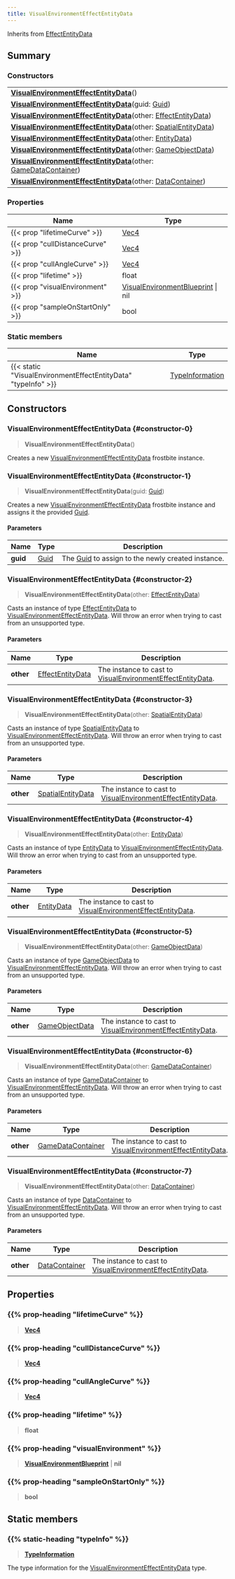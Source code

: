 ```yaml
---
title: VisualEnvironmentEffectEntityData
---
```


Inherits from [EffectEntityData](/vext/ref/fb/effectentitydata)

## Summary

### Constructors

|  |
| --- |
| **[VisualEnvironmentEffectEntityData](#constructor-0)**() |
| **[VisualEnvironmentEffectEntityData](#constructor-1)**(guid: [Guid](/vext/ref/shared/type/guid)) |
| **[VisualEnvironmentEffectEntityData](#constructor-2)**(other: [EffectEntityData](/vext/ref/fb/effectentitydata)) |
| **[VisualEnvironmentEffectEntityData](#constructor-3)**(other: [SpatialEntityData](/vext/ref/fb/spatialentitydata)) |
| **[VisualEnvironmentEffectEntityData](#constructor-4)**(other: [EntityData](/vext/ref/fb/entitydata)) |
| **[VisualEnvironmentEffectEntityData](#constructor-5)**(other: [GameObjectData](/vext/ref/fb/gameobjectdata)) |
| **[VisualEnvironmentEffectEntityData](#constructor-6)**(other: [GameDataContainer](/vext/ref/fb/gamedatacontainer)) |
| **[VisualEnvironmentEffectEntityData](#constructor-7)**(other: [DataContainer](/vext/ref/shared/type/datacontainer)) |

### Properties

| Name | Type |
| ---- | ---- |
| {{< prop "lifetimeCurve" >}} | [Vec4](/vext/ref/shared/type/vec4) |
| {{< prop "cullDistanceCurve" >}} | [Vec4](/vext/ref/shared/type/vec4) |
| {{< prop "cullAngleCurve" >}} | [Vec4](/vext/ref/shared/type/vec4) |
| {{< prop "lifetime" >}} | float |
| {{< prop "visualEnvironment" >}} | [VisualEnvironmentBlueprint](/vext/ref/fb/visualenvironmentblueprint) \| nil |
| {{< prop "sampleOnStartOnly" >}} | bool |

### Static members

| Name | Type |
| ---- | ---- |
| {{< static "VisualEnvironmentEffectEntityData" "typeInfo" >}} | [TypeInformation](/vext/ref/shared/type/typeinformation) |

## Constructors

### VisualEnvironmentEffectEntityData {#constructor-0}

> **VisualEnvironmentEffectEntityData**()

Creates a new [VisualEnvironmentEffectEntityData](/vext/ref/fb/visualenvironmenteffectentitydata) frostbite instance.

### VisualEnvironmentEffectEntityData {#constructor-1}

> **VisualEnvironmentEffectEntityData**(guid: [Guid](/vext/ref/shared/type/guid))

Creates a new [VisualEnvironmentEffectEntityData](/vext/ref/fb/visualenvironmenteffectentitydata) frostbite instance and assigns it the provided [Guid](/vext/ref/shared/type/guid).

#### Parameters

| Name | Type | Description |
| ---- | ---- | ----------- |
| **guid** | [Guid](/vext/ref/shared/type/guid) | The [Guid](/vext/ref/shared/type/guid) to assign to the newly created instance. |

### VisualEnvironmentEffectEntityData {#constructor-2}

> **VisualEnvironmentEffectEntityData**(other: [EffectEntityData](/vext/ref/fb/effectentitydata))

Casts an instance of type [EffectEntityData](/vext/ref/fb/effectentitydata) to [VisualEnvironmentEffectEntityData](/vext/ref/fb/visualenvironmenteffectentitydata). Will throw an error when trying to cast from an unsupported type.

#### Parameters

| Name | Type | Description |
| ---- | ---- | ----------- |
| **other** | [EffectEntityData](/vext/ref/fb/effectentitydata) | The instance to cast to [VisualEnvironmentEffectEntityData](/vext/ref/fb/visualenvironmenteffectentitydata). |

### VisualEnvironmentEffectEntityData {#constructor-3}

> **VisualEnvironmentEffectEntityData**(other: [SpatialEntityData](/vext/ref/fb/spatialentitydata))

Casts an instance of type [SpatialEntityData](/vext/ref/fb/spatialentitydata) to [VisualEnvironmentEffectEntityData](/vext/ref/fb/visualenvironmenteffectentitydata). Will throw an error when trying to cast from an unsupported type.

#### Parameters

| Name | Type | Description |
| ---- | ---- | ----------- |
| **other** | [SpatialEntityData](/vext/ref/fb/spatialentitydata) | The instance to cast to [VisualEnvironmentEffectEntityData](/vext/ref/fb/visualenvironmenteffectentitydata). |

### VisualEnvironmentEffectEntityData {#constructor-4}

> **VisualEnvironmentEffectEntityData**(other: [EntityData](/vext/ref/fb/entitydata))

Casts an instance of type [EntityData](/vext/ref/fb/entitydata) to [VisualEnvironmentEffectEntityData](/vext/ref/fb/visualenvironmenteffectentitydata). Will throw an error when trying to cast from an unsupported type.

#### Parameters

| Name | Type | Description |
| ---- | ---- | ----------- |
| **other** | [EntityData](/vext/ref/fb/entitydata) | The instance to cast to [VisualEnvironmentEffectEntityData](/vext/ref/fb/visualenvironmenteffectentitydata). |

### VisualEnvironmentEffectEntityData {#constructor-5}

> **VisualEnvironmentEffectEntityData**(other: [GameObjectData](/vext/ref/fb/gameobjectdata))

Casts an instance of type [GameObjectData](/vext/ref/fb/gameobjectdata) to [VisualEnvironmentEffectEntityData](/vext/ref/fb/visualenvironmenteffectentitydata). Will throw an error when trying to cast from an unsupported type.

#### Parameters

| Name | Type | Description |
| ---- | ---- | ----------- |
| **other** | [GameObjectData](/vext/ref/fb/gameobjectdata) | The instance to cast to [VisualEnvironmentEffectEntityData](/vext/ref/fb/visualenvironmenteffectentitydata). |

### VisualEnvironmentEffectEntityData {#constructor-6}

> **VisualEnvironmentEffectEntityData**(other: [GameDataContainer](/vext/ref/fb/gamedatacontainer))

Casts an instance of type [GameDataContainer](/vext/ref/fb/gamedatacontainer) to [VisualEnvironmentEffectEntityData](/vext/ref/fb/visualenvironmenteffectentitydata). Will throw an error when trying to cast from an unsupported type.

#### Parameters

| Name | Type | Description |
| ---- | ---- | ----------- |
| **other** | [GameDataContainer](/vext/ref/fb/gamedatacontainer) | The instance to cast to [VisualEnvironmentEffectEntityData](/vext/ref/fb/visualenvironmenteffectentitydata). |

### VisualEnvironmentEffectEntityData {#constructor-7}

> **VisualEnvironmentEffectEntityData**(other: [DataContainer](/vext/ref/shared/type/datacontainer))

Casts an instance of type [DataContainer](/vext/ref/shared/type/datacontainer) to [VisualEnvironmentEffectEntityData](/vext/ref/fb/visualenvironmenteffectentitydata). Will throw an error when trying to cast from an unsupported type.

#### Parameters

| Name | Type | Description |
| ---- | ---- | ----------- |
| **other** | [DataContainer](/vext/ref/shared/type/datacontainer) | The instance to cast to [VisualEnvironmentEffectEntityData](/vext/ref/fb/visualenvironmenteffectentitydata). |

## Properties

### {{% prop-heading "lifetimeCurve" %}}

> **[Vec4](/vext/ref/shared/type/vec4)**

### {{% prop-heading "cullDistanceCurve" %}}

> **[Vec4](/vext/ref/shared/type/vec4)**

### {{% prop-heading "cullAngleCurve" %}}

> **[Vec4](/vext/ref/shared/type/vec4)**

### {{% prop-heading "lifetime" %}}

> **float**

### {{% prop-heading "visualEnvironment" %}}

> **[VisualEnvironmentBlueprint](/vext/ref/fb/visualenvironmentblueprint)** \| **nil**

### {{% prop-heading "sampleOnStartOnly" %}}

> **bool**

## Static members

### {{% static-heading "typeInfo" %}}

> **[TypeInformation](/vext/ref/shared/type/typeinformation)**

The type information for the [VisualEnvironmentEffectEntityData](/vext/ref/fb/visualenvironmenteffectentitydata) type.

